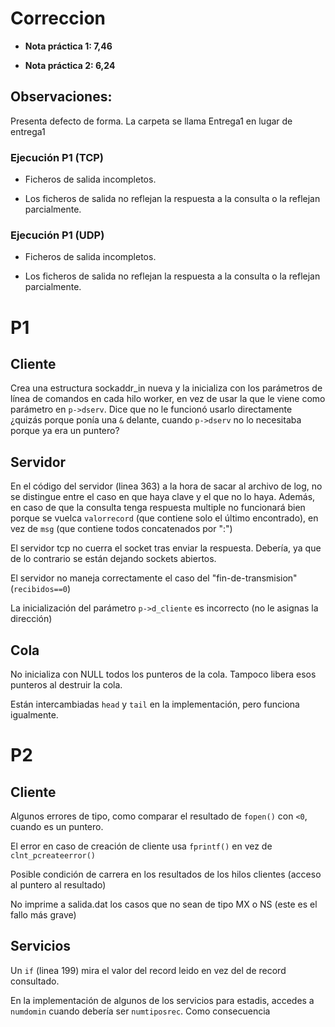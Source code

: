  # Correccion

- **Nota práctica 1: 7,46**

- **Nota práctica 2: 6,24**

## Observaciones:

Presenta defecto de forma. La carpeta se llama Entrega1 en lugar de entrega1

### Ejecución P1 (TCP)

- Ficheros de salida incompletos. 

- Los ficheros de salida no reflejan la respuesta a la consulta o la reflejan parcialmente.

### Ejecución P1 (UDP)

- Ficheros de salida incompletos. 

- Los ficheros de salida no reflejan la respuesta a la consulta o la reflejan parcialmente.

# P1

## Cliente

Crea una estructura sockaddr_in nueva y la inicializa con los parámetros de línea de comandos
en cada hilo worker, en vez de usar la que le viene como parámetro en `p->dserv`. Dice que no le
funcionó usarlo directamente ¿quizás porque ponía una `&` delante, cuando `p->dserv` no lo necesitaba
porque ya era un puntero?

## Servidor

En el código del servidor (linea 363) a la hora de sacar al archivo de log, no se distingue
entre el caso en que haya clave y el que no lo haya. Además, en caso de que la consulta
tenga respuesta multiple no funcionará bien porque se vuelca `valorrecord` (que contiene
solo el  último encontrado), en vez de `msg` (que contiene todos concatenados por ":")

El servidor tcp no cuerra el socket tras enviar la respuesta. Debería, ya que de lo contrario
se están dejando sockets abiertos.

El servidor no maneja correctamente el caso del "fin-de-transmision" (`recibidos==0`)

La inicialización del parámetro `p->d_cliente` es incorrecto (no le asignas la dirección)

## Cola

No inicializa con NULL todos los punteros de la cola. Tampoco libera esos punteros al destruir la cola.

Están intercambiadas `head` y `tail` en la implementación, pero funciona igualmente.

# P2

## Cliente 

Algunos errores de tipo, como comparar el resultado de `fopen()` con `<0`, cuando es un puntero.

El error en caso de creación de cliente usa `fprintf()` en vez de `clnt_pcreateerror()`

Posible condición de carrera en los resultados de los hilos clientes (acceso al puntero al resultado)

No imprime a salida.dat los casos que no sean de tipo MX o NS (este es el fallo más grave)

## Servicios

Un `if` (linea 199) mira el valor del  record leido en vez del de record consultado.

En la implementación de algunos de los servicios para estadis, accedes a `numdomin` cuando debería
ser `numtiposrec`. Como consecuencia
